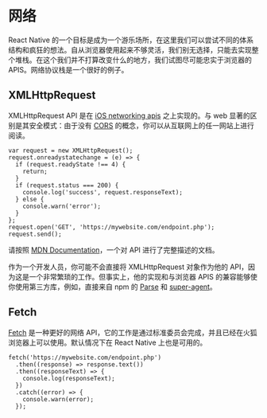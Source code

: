 # 网络

React Native 的一个目标是成为一个游乐场所，在这里我们可以尝试不同的体系结构和疯狂的想法。自从浏览器使用起来不够灵活，我们别无选择，只能去实现整个堆栈。在这个我们并不打算改变什么的地方，我们试图尽可能忠实于浏览器的 APIS。网络协议栈是一个很好的例子。 

## XMLHttpRequest 

XMLHttpRequest API 是在 [iOS networking apis](https://developer.apple.com/library/mac/documentation/Cocoa/Conceptual/URLLoadingSystem/URLLoadingSystem.html) 之上实现的。与 web 显著的区别是其安全模式：由于没有 [CORS](http://en.wikipedia.org/wiki/Cross-origin_resource_sharing) 的概念，你可以从互联网上的任一网站上进行阅读。

```
var request = new XMLHttpRequest();
request.onreadystatechange = (e) => {
  if (request.readyState !== 4) {
    return;
  }
  if (request.status === 200) {
    console.log('success', request.responseText);
  } else {
    console.warn('error');
  }
};
request.open('GET', 'https://mywebsite.com/endpoint.php');
request.send();
```

请按照 [MDN Documentation](https://developer.mozilla.org/en-US/docs/Web/API/XMLHttpRequest)，一个对 API 进行了完整描述的文档。

作为一个开发人员，你可能不会直接将 XMLHttpRequest 对象作为他的 API，因为这是一个非常繁琐的工作。但事实上，他的实现和与浏览器 APIS 的兼容能够使你使用第三方库，例如，直接来自 npm 的 [Parse](https://parse.com/products/javascript) 和 [super-agent](https://github.com/visionmedia/superagent)。 

## Fetch 

[Fetch](https://fetch.spec.whatwg.org/) 是一种更好的网络 API，它的工作是通过标准委员会完成，并且已经在火狐浏览器上可以使用。默认情况下在 React Native 上也是可用的。

```
fetch('https://mywebsite.com/endpoint.php')
  .then((response) => response.text())
  .then((responseText) => {
    console.log(responseText);
  })
  .catch((error) => {
    console.warn(error);
  });
```
